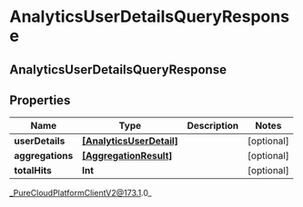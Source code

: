 # AnalyticsUserDetailsQueryResponse

## AnalyticsUserDetailsQueryResponse

## Properties

|Name | Type | Description | Notes|
|------------ | ------------- | ------------- | -------------|
| **userDetails** | [**[AnalyticsUserDetail]**]([AnalyticsUserDetail]) |  | [optional] |
| **aggregations** | [**[AggregationResult]**]([AggregationResult]) |  | [optional] |
| **totalHits** | **Int** |  | [optional] |



_PureCloudPlatformClientV2@173.1.0_

